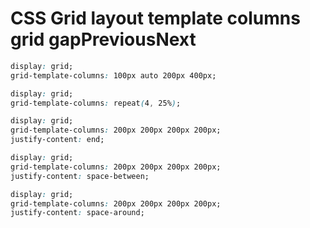 # CSS Grid layout template columns grid gapPreviousNext

```css
display: grid;
grid-template-columns: 100px auto 200px 400px;
```

```css
display: grid;
grid-template-columns: repeat(4, 25%);
```

```css
display: grid;
grid-template-columns: 200px 200px 200px 200px;
justify-content: end;
```

```css
display: grid;
grid-template-columns: 200px 200px 200px 200px;
justify-content: space-between;
```

```css
display: grid;
grid-template-columns: 200px 200px 200px 200px;
justify-content: space-around;
```
